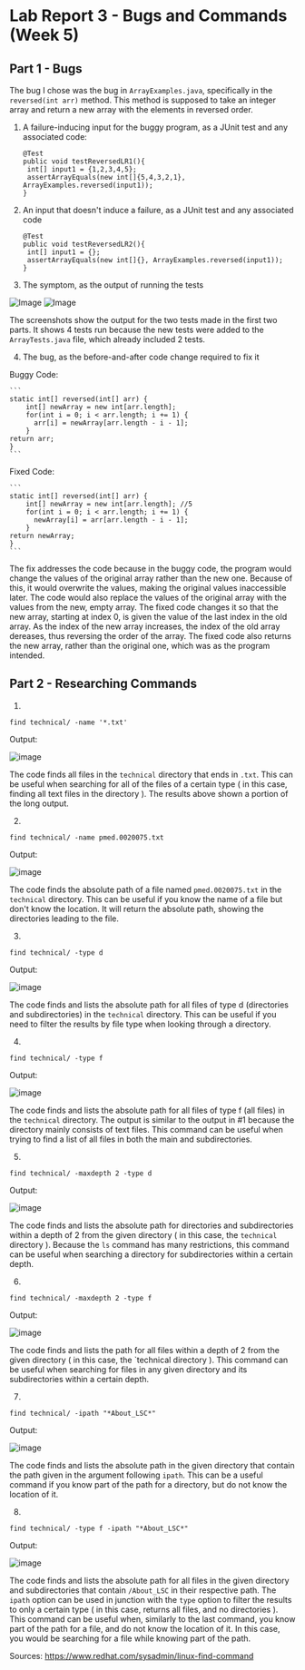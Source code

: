 # Lab Report 3 - Bugs and Commands (Week 5)

## Part 1 - Bugs

The bug I chose was the bug in `ArrayExamples.java`, specifically in the `reversed(int arr)` method. This method is supposed to take an integer array and return a new array with the elements in reversed order.



1) A failure-inducing input for the buggy program, as a JUnit test and any associated code:
   ```
   @Test
   public void testReversedLR1(){
    int[] input1 = {1,2,3,4,5};
    assertArrayEquals(new int[]{5,4,3,2,1}, ArrayExamples.reversed(input1));
   }
   ```
   
2) An input that doesn't induce a failure, as a JUnit test and any associated code 
   ```
   @Test
   public void testReversedLR2(){
    int[] input1 = {};
    assertArrayEquals(new int[]{}, ArrayExamples.reversed(input1));
   }
   ```
   
3) The symptom, as the output of running the tests

![Image](LR3SS1.png)
![Image](LR3SS2.png)

The screenshots show the output for the two tests made in the first two parts. It shows 4 tests run because the new tests were added to the `ArrayTests.java` file, which already included 2 tests. 

4) The bug, as the before-and-after code change required to fix it


Buggy Code:

    ```
    static int[] reversed(int[] arr) {
        int[] newArray = new int[arr.length]; 
        for(int i = 0; i < arr.length; i += 1) {
          arr[i] = newArray[arr.length - i - 1];
        }
    return arr;
    }
    ```
    
Fixed Code:
   
    ```
    static int[] reversed(int[] arr) {
        int[] newArray = new int[arr.length]; //5
        for(int i = 0; i < arr.length; i += 1) {
          newArray[i] = arr[arr.length - i - 1];
        }
    return newArray;
    }
    ```
The fix addresses the code because in the buggy code, the program would change the values of     the original array rather than the new one. Because of this, it would overwrite the values, making the original values inaccessible later. The code would also replace the values of the original array with the values from the new, empty array. The fixed code changes it so that the new array, starting at index 0, is given the value of the last index in the old array. As the index of the new array increases, the index of the old array dereases, thus reversing the order of the array. The fixed code also returns the new array, rather than the original one, which was as the program intended.


## Part 2 - Researching Commands
1) 

```
find technical/ -name '*.txt'
```
Output: 

![image](LR3SS3.png)

The code finds all files in the `technical` directory that ends in `.txt`. This can be useful when searching for all of the files of a certain type ( in this case, finding all text files in the directory ). The results above shown a portion of the long output. 

2) 
```
find technical/ -name pmed.0020075.txt
```
Output:

![image](LR3SS4.png)

The code finds the absolute path of a file named `pmed.0020075.txt` in the `technical` directory. This can be useful if you know the name of a file but don't know the location. It will return the absolute path, showing the directories leading to the file. 

3) 
```
find technical/ -type d
```

Output:

![image](LR3SS5.png)

The code finds and lists the absolute path for all files of type d (directories and subdirectories)  in the `technical` directory. This can be useful if you need to filter the results by file type when looking through a directory.

4)
```
find technical/ -type f
```

Output:

![image](LR3SS6.png)

The code finds and lists the absolute path for all files of type f (all files) in the `technical` directory. The output is similar to the output in #1 because the directory mainly consists of text files. This command can be useful when trying to find a list of all files in both the main and subdirectories.

5)
```
find technical/ -maxdepth 2 -type d
```

Output:

![image](LR3SS7.png)

The code finds and lists the absolute path for directories and subdirectories within a depth of 2 from the given directory ( in this case, the `technical` directory ). Because the `ls` command has many restrictions, this command can be useful when searching a directory for subdirectories within a certain depth. 


6)
```
find technical/ -maxdepth 2 -type f
```

Output:

![image](LR3SS8.png)

The code finds and lists the path for all files within a depth of 2 from the given directory ( in this case, the `technical directory ). This command can be useful when searching for files in any given directory and its subdirectories within a certain depth.


7)

```
find technical/ -ipath "*About_LSC*"
```

Output:

![image](LS3SS9.png)

The code finds and lists the absolute path in the given directory that contain the path given in the argument following `ipath`. This can be a useful command if you know part of the path for a directory, but do not know the location of it.


8) 
```
find technical/ -type f -ipath "*About_LSC*"
```

Output: 

![image](LR3SS10.png)

The code finds and lists the absolute path for all files in the given directory and subdirectories that contain `/About_LSC` in their respective path. The `ipath` option can be used in junction with the `type` option to filter the results to only a certain type ( in this case, returns all files, and no directories ). This command can be useful when, similarly to the last command, you know part of the path for a file, and do not know the location of it. In this case, you would be searching for a file while knowing part of the path. 


Sources: 
https://www.redhat.com/sysadmin/linux-find-command



